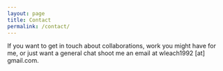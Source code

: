 ```yaml
---
layout: page
title: Contact
permalink: /contact/
---
```


If you want to get in touch about collaborations, work you might have for me, or just want a general chat shoot me an email at wleach1992 [at] gmail.com.

